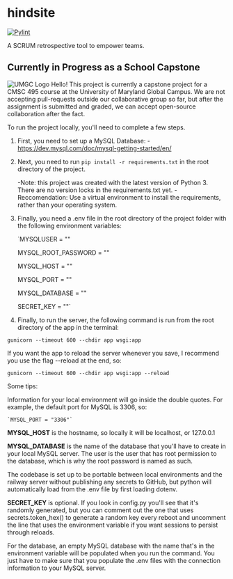 # hindsite
[![Pylint](https://github.com/Bilgecrank/hindsite/actions/workflows/pylint.yml/badge.svg?branch=development)](https://github.com/Bilgecrank/hindsite/actions/workflows/pylint.yml)

A SCRUM retrospective tool to empower teams.

## Currently in Progress as a School Capstone
![UMGC Logo](https://www.umgc.edu/content/experience-fragments/umgc/language-masters/en/header/master/_jcr_content/root/header_copy/image.coreimg.svg/1705606255029/umgc-logo-preferred-rgb.svg)
Hello! This project is currently a capstone project for a CMSC 495 course at the University of Maryland Global Campus. We are not accepting pull-requests outside our collaborative group so far, but after the assignment is submitted and graded, we can accept open-source collaboration after the fact.

To run the project locally, you'll need to complete a few steps. 

1. First, you need to set up a MySQL Database:
   -https://dev.mysql.com/doc/mysql-getting-started/en/

2. Next, you need to run `pip install -r requirements.txt` in the root directory of the project.

   -Note: this project was created with the latest version of Python 3. There are no version locks in the requirements.txt yet.
   -Reccomendation: Use a virtual environment to install the requirements, rather than your operating system.
   
3. Finally, you need a .env file in the root directory of the project folder with the following environment variables:
  
    `MYSQLUSER = ""
    
    MYSQL_ROOT_PASSWORD = ""
    
    MYSQL_HOST = ""
    
    MYSQL_PORT = ""
    
    MYSQL_DATABASE = ""
    
    SECRET_KEY = ""`

4. Finally, to run the server, the following command is run from the root directory of the app in the terminal:

  `gunicorn --timeout 600 --chdir app wsgi:app`
  
  If you want the app to reload the server whenever you save, I recommend you use the flag --reload at the end, so:
  
  `gunicorn --timeout 600 --chdir app wsgi:app --reload`

Some tips:

Information for your local environment will go inside the double quotes. For example, the default port for MySQL is 3306, so:
  
    `MYSQL_PORT = "3306"`
  
  **MYSQL_HOST** is the hostname, so locally it will be localhost, or 127.0.0.1
  
  **MYSQL_DATABASE** is the name of the database that you'll have to create in your local MySQL server. The user is the user that has root permission to the database, which is why the root password is named as such.
  
  The codebase is set up to be portable between local environments and the railway server without publishing any secrets to GitHub, but python will automatically load from the .env file by first loading dotenv.
  
  **SECRET_KEY** is optional. If you look in config.py you'll see that it's randomly generated, but you can comment out the one that uses secrets.token_hex() to generate a random key every reboot and uncomment the line that uses the environment variable if you want sessions to persist through reloads.
  
  For the database, an empty MySQL database with the name that's in the environment variable will be populated when you run the command. You just have to make sure that you populate the .env files with the connection information to your MySQL server.
